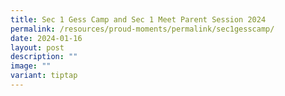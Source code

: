 ```yaml
---
title: Sec 1 Gess Camp and Sec 1 Meet Parent Session 2024
permalink: /resources/proud-moments/permalink/sec1gesscamp/
date: 2024-01-16
layout: post
description: ""
image: ""
variant: tiptap
---
```

